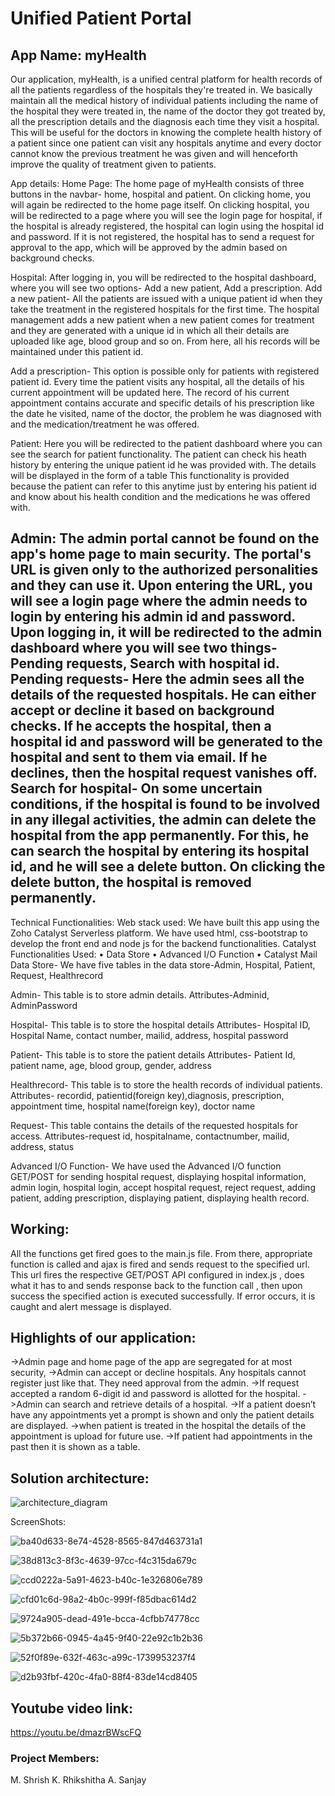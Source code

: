 # Unified Patient Portal

## App Name: myHealth
  Our application, myHealth, is a unified central platform for health records of all the patients regardless of the hospitals they're treated in. We basically maintain all the medical history of individual patients including the name of the hospital
they were treated in, the name of the doctor they got treated by, all the prescription details and the diagnosis each time they visit a hospital. This will be useful for the doctors in knowing the complete health history of a patient since one
patient can visit any hospitals anytime and every doctor cannot know the previous treatment he was given and will henceforth improve the quality of treatment given to patients. 

App details:
Home Page:
The home page of myHealth consists of three buttons in the navbar- home, hospital and patient. 
On clicking home, you will again be redirected to the home page itself.
On clicking hospital, you will be redirected to a page where you will see the login page for hospital, if the hospital is already registered, the hospital can login using the hospital id and password. If it is not registered, the hospital has to
send a request for approval to the app, which will be approved by the admin based on background checks. 

Hospital:
After logging in, you will be redirected to the hospital dashboard, where you will see two options- Add a new patient, Add a prescription.
Add a new patient- All the patients are issued with a unique patient id when they take the treatment in the registered hospitals for the first time. The hospital management adds a new patient when a new patient comes for treatment and they are generated with a unique id in which all their details are uploaded like age, blood group and so on. From here, all his records will be maintained under this patient id.

Add a prescription- This option is possible only for patients with registered patient id. Every time the patient visits any hospital, all the details of his current appointment will be updated here. The record of his current appointment contains accurate and specific details of his prescription like the date he visited, name of the doctor, the problem he was diagnosed with and the medication/treatment he was offered.

Patient:
Here you will be redirected to the patient dashboard where you can see the search for patient functionality. The patient can check his heath history by entering the unique patient id he was provided with. The details will be displayed in the form of a table
This functionality is provided because the patient can refer to this anytime just by entering his patient id and know about his health condition and the medications he was offered with.

Admin:
The admin portal cannot be found on the app's home page to main security. The portal's URL is given only to the authorized personalities and they can use it. Upon entering the URL, you will see a login page where the admin needs to login by entering his admin id and password. Upon logging in, it will be redirected to the admin dashboard where you will see two things-Pending requests, Search with hospital id.
Pending requests- Here the admin sees all the details of the requested hospitals. He can either accept or decline it based on background checks. If he accepts the hospital, then a hospital id and password will be generated to the hospital and sent to them via email.
If he declines, then the hospital request vanishes off.
Search for hospital- On some uncertain conditions, if the hospital is found to be involved in any illegal activities, the admin can delete the hospital from the app permanently. For this, he can search the hospital by entering its hospital id,
and he will see a delete button. On clicking the delete button, the hospital is removed permanently.
---------------------------------------------------------------------

Technical Functionalities:
 Web stack used:
   We have built this app using the Zoho Catalyst Serverless platform. We have used html, css-bootstrap to develop the front end and node js for the backend functionalities.
Catalyst Functionalities Used:
•	Data Store
•	Advanced I/O Function
•	Catalyst Mail 
Data Store- We have five tables in the data store-Admin, Hospital, Patient, Request, Healthrecord

Admin- This table is to store admin details.
Attributes-Adminid, AdminPassword

Hospital- This table is to store the hospital details
Attributes- Hospital ID, Hospital Name, contact number, mailid, address, hospital password

Patient- This table is to store the patient details
Attributes- Patient Id, patient name, age, blood group, gender, address

Healthrecord- This table is to store the health records of individual patients.
Attributes- recordid, patientid(foreign key),diagnosis, prescription, appointment time, hospital name(foreign key),
doctor name

Request- This table contains the details of the requested hospitals for access.
Attributes-request id, hospitalname, contactnumber, mailid, address, status

Advanced I/O Function-
    We have used the Advanced I/O function GET/POST for sending hospital request, displaying hospital information, admin login, hospital login, accept hospital request, reject request,
adding patient, adding prescription, displaying patient, displaying health record.


## Working:
All the functions get fired goes to the main.js file. From there, appropriate function is called and ajax is fired and sends request to the specified url. This url fires the respective GET/POST API
configured in index.js , does what it has to and sends response back to the function call , then upon success the specified action is executed successfully. If error occurs, it is caught and alert message is displayed.


## Highlights of our application:

->Admin page and home page of the app are segregated for at most security,
->Admin can accept or decline hospitals. Any hospitals cannot register just like that. They need approval from the admin.
->If request accepted a random 6-digit id and password is allotted for the hospital.
->Admin can search and retrieve details of a hospital.
->If a patient doesn’t have any appointments yet a prompt is shown and only the patient details are displayed.
->when patient is treated in the hospital the details of the appointment 	 is upload for future use.
->If patient had appointments in the past then it is shown as a table.


## Solution architecture: 

![architecture_diagram](https://user-images.githubusercontent.com/75019244/192112630-974d4f50-ccb6-4104-abec-136626422e0f.png)

ScreenShots:

![ba40d633-8e74-4528-8565-847d463731a1](https://user-images.githubusercontent.com/75019244/192112754-85c95093-fd04-4c71-80f9-a23ce3f35a71.jpg)

![38d813c3-8f3c-4639-97cc-f4c315da679c](https://user-images.githubusercontent.com/75019244/192112763-36d185cd-9a44-4aa7-a91b-48bdce77138a.jpg)

![ccd0222a-5a91-4623-b40c-1e326806e789](https://user-images.githubusercontent.com/75019244/192112773-2242d8cf-1d8d-4262-a39b-85d24dec50be.jpg)

![cfd01c6d-98a2-4b0c-999f-f85dbac614d2](https://user-images.githubusercontent.com/75019244/192112776-482f767e-27ed-401d-b51b-decb5f1cf1ad.jpg)

![9724a905-dead-491e-bcca-4cfbb74778cc](https://user-images.githubusercontent.com/75019244/192112781-b79e2826-064c-4626-ada2-156d4773e9ea.jpg)

![5b372b66-0945-4a45-9f40-22e92c1b2b36](https://user-images.githubusercontent.com/75019244/192112783-ac82ee47-5a5e-41ae-a46e-c60cff37f405.jpg)

![52f0f89e-632f-463c-a99c-1739953237f4](https://user-images.githubusercontent.com/75019244/192112786-cd9b5575-97df-43f7-9158-b09f5b883239.jpg)

![d2b93fbf-420c-4fa0-88f4-83de14cd8405](https://user-images.githubusercontent.com/75019244/192112795-c403c7f8-b4c4-41c2-bf41-15654ad69e2c.jpg)

 
 ## Youtube video link:
 https://youtu.be/dmazrBWscFQ
 
 
 ### Project Members:
  M. Shrish
  K. Rhikshitha
  A. Sanjay

